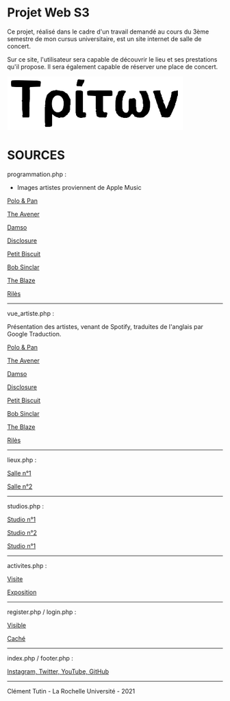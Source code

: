 # Projet Web S3
Ce projet, réalisé dans le cadre d'un travail demandé au cours du 3ème semestre de mon cursus universitaire, 
est un site internet de salle de concert.

Sur ce site, l'utilisateur sera capable de découvrir le lieu et ses prestations qu'il propose. 
Il sera également capable de réserver une place de concert.


<img src=Triton.png width = "410" height = "125">

# SOURCES
programmation.php :

- Images artistes proviennent de Apple Music

[Polo & Pan](https://is2-ssl.mzstatic.com/image/thumb/Features115/v4/4a/e0/f6/4ae0f62f-38d4-8f45-7366-40577f6b4c1d/pr_source.png/2400x933vf-60.jpg "")

[The Avener](https://is5-ssl.mzstatic.com/image/thumb/Features118/v4/90/8c/64/908c647d-724d-3d43-f172-9a323935b0cd/source/2400x933ea-60.jpg "")

[Damso](https://is2-ssl.mzstatic.com/image/thumb/Features115/v4/51/d5/61/51d5611d-4ad8-98ce-609b-22e57ccd3513/pr_source.png/2400x933vf-60.jpg "")

[Disclosure](https://is1-ssl.mzstatic.com/image/thumb/Features125/v4/a4/49/10/a4491078-c746-076a-22f8-83350b926040/pr_source.png/2400x933vf-60.jpg "")

[Petit Biscuit](https://is5-ssl.mzstatic.com/image/thumb/Features118/v4/07/73/f7/0773f759-a464-3343-4e26-49a5d3522f5f/source/2400x933ea-60.jpg "")

[Bob Sinclar](https://is1-ssl.mzstatic.com/image/thumb/Features115/v4/4f/15/71/4f15717d-669a-de26-ecde-938d1493b371/mzl.oemsfqif.jpg/2400x933vf-60.jpg "")

[The Blaze](https://is1-ssl.mzstatic.com/image/thumb/Features125/v4/32/57/7b/32577bb7-794f-f948-c97a-bf1927a60564/pr_source.png/2400x933vf-60.jpg "")

[Rilès](https://is1-ssl.mzstatic.com/image/thumb/Features125/v4/c4/ef/c3/c4efc399-cf53-ec0e-a835-772121917132/pr_source.png/2400x933vf-60.jpg "")

---

vue_artiste.php :

Présentation des artistes, venant de Spotify, traduites de l'anglais par Google Traduction.

[Polo & Pan](https://open.spotify.com/artist/45yEuthJ9yq1rNXAOpBnqM "")

[The Avener](https://open.spotify.com/artist/0e6qzpphJHtObTSwD75mi0 "")

[Damso](https://fr.wikipedia.org/wiki/Damso "")

[Disclosure](https://open.spotify.com/artist/6nS5roXSAGhTGr34W6n7Et "")

[Petit Biscuit](https://open.spotify.com/artist/6gK1Uct5FEdaUWRWpU4Cl2 "")

[Bob Sinclar](https://open.spotify.com/artist/5YFS41yoX0YuFY39fq21oN "")

[The Blaze](https://open.spotify.com/artist/1Dt1UKLtrJIW1xxRBejjos "")

[Rilès](https://fr.wikipedia.org/wiki/Rilès "")



---

lieux.php :

[Salle n°1](https://media.timeout.com/images/105541541/image.jpg "La Maroquinerie / Paris")

[Salle n°2](https://www.abconcerts.be/media/cache/ogimage/upload/media/default/ba/15390da1387679c1254f070e60268fa3b486ed60.jpeg "AB Concerts / Bruxelles")

---

studios.php :

[Studio n°1](https://www.redbullmusicstudios.com/dist/img/paris/Liveroom.jpg "Red Bull Music Studios / Paris")

[Studio n°2](https://sitheanstudios.com/wp-content/uploads/2020/06/IMG_1213-2000x1200.jpeg "Sithean studios / France")

[Studio n°1](https://www.zikinf.com/_gfx/annonces/dyn/studio-de-repetition-3057748.jpg?1621440109 "Kam Studio Box / Montluçon")

---

activites.php :

[Visite](https://mamusee.fr/wp-content/uploads/2018/11/18112018-IMG_2784.jpg "Mamusée(.fr)")

[Exposition](https://thesteidz.com/wp-content/uploads/2021/02/thomas-ruff-exposition-david-zwirner-paris-6.jpg "Thomas Ruff, tableaux chinois / Galerie David Zwirner, Paris")

---

register.php / login.php :

[Visible](https://unpkg.com/browse/feather-icons@4.28.0/dist/icons/eye.svg "unpkg.com")

[Caché](https://unpkg.com/browse/feather-icons@4.28.0/dist/icons/eye-off.svg "unpkg.com")

---

index.php / footer.php :

[Instagram, Twitter, YouTube, GitHub](https://icones8.fr/icon/set/logos/small "unpkg.com")

---

Clément Tutin - La Rochelle Université - 2021